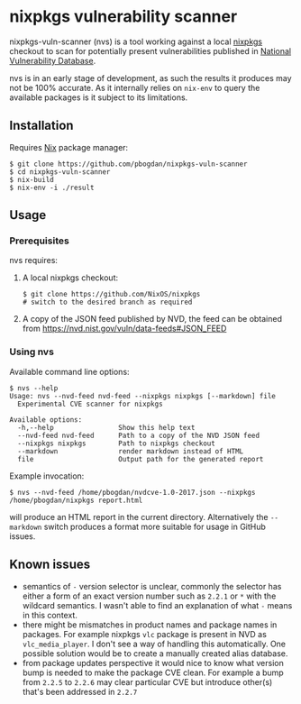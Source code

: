 # nixpkgs vulnerability scanner

nixpkgs-vuln-scanner (nvs) is a tool working against a local [nixpkgs](https://github.com/NixOS/nixpkgs) checkout to scan for potentially present vulnerabilities published in [National Vulnerability Database](https://nvd.nist.gov/).

nvs is in an early stage of development, as such the results it produces may not be 100% accurate. As it internally relies on `nix-env` to query the available packages is it subject to its limitations.

## Installation

Requires [Nix](https://nixos.org/nix/) package manager:

```
$ git clone https://github.com/pbogdan/nixpkgs-vuln-scanner
$ cd nixpkgs-vuln-scanner
$ nix-build
$ nix-env -i ./result
```

## Usage

### Prerequisites

nvs requires:

1. A local nixpkgs checkout:

    ```
    $ git clone https://github.com/NixOS/nixpkgs
    # switch to the desired branch as required
    ```
2. A copy of the JSON feed published by NVD, the feed can be obtained from https://nvd.nist.gov/vuln/data-feeds#JSON_FEED

### Using nvs

Available command line options:

```
$ nvs --help
Usage: nvs --nvd-feed nvd-feed --nixpkgs nixpkgs [--markdown] file
  Experimental CVE scanner for nixpkgs

Available options:
  -h,--help                Show this help text
  --nvd-feed nvd-feed      Path to a copy of the NVD JSON feed
  --nixpkgs nixpkgs        Path to nixpkgs checkout
  --markdown               render markdown instead of HTML
  file                     Output path for the generated report
```

Example invocation:

```
$ nvs --nvd-feed /home/pbogdan/nvdcve-1.0-2017.json --nixpkgs /home/pbogdan/nixpkgs report.html
```

will produce an HTML report in the current directory. Alternatively the `--markdown` switch produces a format more suitable for usage in GitHub issues.


## Known issues

- semantics of `-` version selector is unclear, commonly the selector has either a form of an exact version number such as `2.2.1` or `*` with the wildcard semantics. I wasn't able to find an explanation of what `-` means in this context.
- there might be mismatches in product names and package names in packages. For example nixpkgs `vlc` package is present in NVD as `vlc_media_player`. I don't see a way of handling this automatically. One possible solution would be to create a manually created alias database.
- from package updates perspective it would nice to know what version bump is needed to make the package CVE clean. For example a bump from `2.2.5` to `2.2.6` may clear particular CVE but introduce other(s) that's been addressed in `2.2.7`
